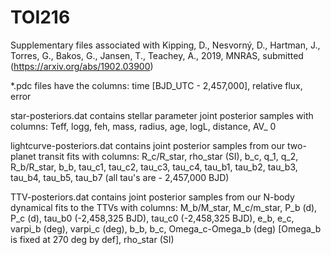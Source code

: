 # TOI216

Supplementary files associated with Kipping, D., Nesvorný, D., Hartman, J., Torres, G., Bakos, G., Jansen, T., Teachey, A., 2019, MNRAS, submitted (https://arxiv.org/abs/1902.03900)

*.pdc files have the columns:
time [BJD_UTC - 2,457,000], relative flux, error

star-posteriors.dat contains stellar parameter joint posterior samples with columns:
Teff, logg, feh, mass, radius, age, logL, distance, AV_ 0

lightcurve-posteriors.dat contains joint posterior samples from our two-planet transit fits with columns: R_c/R_star, rho_star (SI), b_c, q_1, q_2, R_b/R_star, b_b, tau_c1, tau_c2, tau_c3, tau_c4, tau_b1, tau_b2, tau_b3, tau_b4, tau_b5, tau_b7 (all tau's are - 2,457,000 BJD)

TTV-posteriors.dat contains joint posterior samples from our N-body dynamical fits to the TTVs with columns: M_b/M_star, M_c/m_star, P_b (d), P_c (d), tau_b0 (-2,458,325 BJD), tau_c0 (-2,458,325 BJD), e_b, e_c, varpi_b (deg), varpi_c (deg), b_b, b_c, Omega_c-Omega_b (deg) [Omega_b is fixed at 270 deg by def], rho_star (SI)
